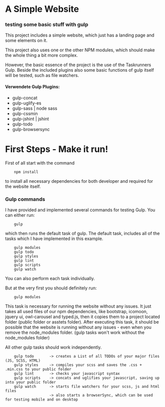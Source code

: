 # A Simple Website
### testing some basic stuff with gulp

This project includes a simple website, which just has a landing page and some elements on it.

This project also uses one or the other NPM modules, which should make the whole thing a bit more complex.

However, the basic essence of the project is the use of the Taskrunners Gulp. 
Beside the included plugins also some basic functions of gulp itself will be tested, such as file watchers.
#### Verwendete Gulp Plugins:
* gulp-concat
* gulp-uglify-es
* gulp-sass | node sass
* gulp-cssmin
* gulp-jshint | jshint
* gulp-todo
* gulp-browsersync

# First Steps - Make it run!
First of all start with the command 

```
    npm install
```
to install all necessary dependencies for both developer and required for the website itself.

### Gulp commands
I have provided and implemented several commands for testing Gulp.
You can either run:

```
    gulp
``` 
which then runs the default task of gulp. The default task, includes all of the tasks which I have 
implemented in this example.

```
    gulp modules
    gulp todo
    gulp styles
    gulp lint
    gulp scripts
    gulp watch
```

You can also perform each task individually.

But at the very first you should definitely run:
```
    gulp modules
```
This task is necessary for running the website without any issues. It just takes all used files of our 
npm dependencies, like bootstrap, icomoon, jquery ui, owl-carousel and typed.js, then it copies them to a 
project located folder (public folder or asstets folder). After executing this task, it should be possible 
that the website is running without any issues - even when you remove the node_modules folder. 
(gulp tasks won't work without the node_modules folder)


All other gulp tasks should work independently.
```   
    gulp todo       -> creates a List of all TODOs of your major files (JS, SCSS, HTML)
    gulp styles     -> compiles your scss and saves the .css + .min.css to your public folder
    gulp lint       -> checks your javascript syntax
    gulp scripts    -> concats and uglifies your javascript, saving up into your public folder
    gulp watch      -> starts file watchers for your scss, js and html files
                    -> also starts a browserSync, which can be used for testing mobile and on desktop
```
